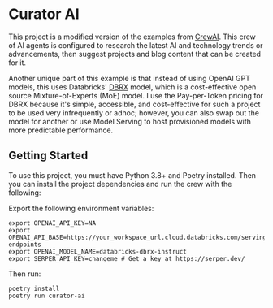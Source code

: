 # Curator AI

This project is a modified version of the examples from [CrewAI](https://github.com/joaomdmoura/crewAI). This crew of AI agents is configured to research the latest AI and technology trends or advancements, then suggest projects and blog content that can be created for it. 

Another unique part of this example is that instead of using OpenAI GPT models, this uses Databricks' [DBRX](https://www.databricks.com/company/newsroom/press-releases/databricks-launches-dbrx-new-standard-efficient-open-source-models) model, which is a cost-effective open source Mixture-of-Experts (MoE) model. I use the Pay-per-Token pricing for DBRX because it's simple, accessible, and cost-effective for such a project to be used very infrequently or adhoc; however, you can also swap out the model for another or use Model Serving to host provisioned models with more predictable performance. 

## Getting Started

To use this project, you must have Python 3.8+ and Poetry installed. Then you can install the project dependencies and run the crew with the following:  

Export the following environment variables:  
```shell
export OPENAI_API_KEY=NA
export OPENAI_API_BASE=https://your_workspace_url.cloud.databricks.com/serving-endpoints
export OPENAI_MODEL_NAME=databricks-dbrx-instruct
export SERPER_API_KEY=changeme # Get a key at https://serper.dev/
```

Then run:  

```shell
poetry install
poetry run curator-ai
```
